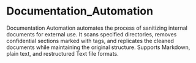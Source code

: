 # Documentation_Automation
Documentation Automation automates the process of sanitizing internal documents for external use. It scans specified directories, removes confidential sections marked with tags, and replicates the cleaned documents while maintaining the original structure. Supports Markdown, plain text, and restructured Text file formats.
